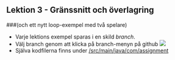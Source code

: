 ## Lektion 3 - Gränssnitt och överlagring 
###(och ett nytt loop-exempel med två spelare)

- Varje lektions exempel sparas i en skild _branch_.
- Välj branch genom att klicka på branch-menyn på github ![](https://people.arcada.fi/~welandfr/assets/main2.png)
- Själva kodfilerna finns under [/src/main/java/com/assignment](https://github.com/fw-teaching/datastrukturer-21-exempel/tree/lektion-3-interface-overload/src/main/java/com/assignment)


